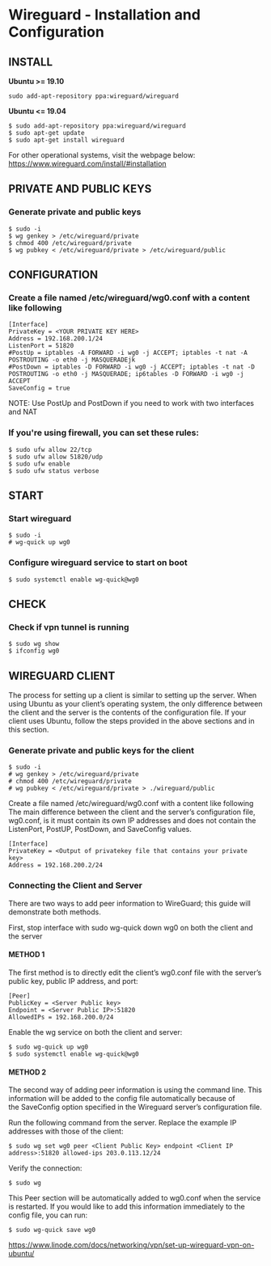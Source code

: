 # Wireguard - Installation and Configuration

## INSTALL

**Ubuntu >= 19.10**
```
sudo add-apt-repository ppa:wireguard/wireguard
```

**Ubuntu <= 19.04**
```
$ sudo add-apt-repository ppa:wireguard/wireguard
$ sudo apt-get update
$ sudo apt-get install wireguard
```

For other operational systems, visit the webpage below:
https://www.wireguard.com/install/#installation


## PRIVATE AND PUBLIC KEYS

### Generate private and public keys
```
$ sudo -i
$ wg genkey > /etc/wireguard/private
$ chmod 400 /etc/wireguard/private
$ wg pubkey < /etc/wireguard/private > /etc/wireguard/public
```


## CONFIGURATION

### Create a file named /etc/wireguard/wg0.conf with a content like following
```
[Interface]
PrivateKey = <YOUR PRIVATE KEY HERE>
Address = 192.168.200.1/24
ListenPort = 51820
#PostUp = iptables -A FORWARD -i wg0 -j ACCEPT; iptables -t nat -A POSTROUTING -o eth0 -j MASQUERADEjk
#PostDown = iptables -D FORWARD -i wg0 -j ACCEPT; iptables -t nat -D POSTROUTING -o eth0 -j MASQUERADE; ip6tables -D FORWARD -i wg0 -j ACCEPT
SaveConfig = true
```

NOTE: Use PostUp and PostDown if you need to work with two interfaces and NAT

### If you're using firewall, you can set these rules:
```
$ sudo ufw allow 22/tcp
$ sudo ufw allow 51820/udp
$ sudo ufw enable
$ sudo ufw status verbose
```


## START

### Start wireguard
```
$ sudo -i
# wg-quick up wg0
```

### Configure wireguard service to start on boot
```
$ sudo systemctl enable wg-quick@wg0
```


## CHECK

### Check if vpn tunnel is running
```
$ sudo wg show
$ ifconfig wg0
```


## WIREGUARD CLIENT

The process for setting up a client is similar to setting up the server. When using Ubuntu as your client’s operating system, the only difference between the client and the server is the contents of the configuration file. If your client uses Ubuntu, follow the steps provided in the above sections and in this section.

### Generate private and public keys for the client
```
$ sudo -i
# wg genkey > /etc/wireguard/private
# chmod 400 /etc/wireguard/private
# wg pubkey < /etc/wireguard/private > ./wireguard/public
```

Create a file named /etc/wireguard/wg0.conf with a content like following
The main difference between the client and the server’s configuration file, wg0.conf, is it must contain its own IP addresses and does not contain the ListenPort, PostUP, PostDown, and SaveConfig values.
```
[Interface]
PrivateKey = <Output of privatekey file that contains your private key>
Address = 192.168.200.2/24
```

### Connecting the Client and Server
There are two ways to add peer information to WireGuard; this guide will demonstrate both methods.

First, stop interface with sudo wg-quick down wg0 on both the client and the server

#### METHOD 1

The first method is to directly edit the client’s wg0.conf file with the server’s public key, public IP address, and port:
```
[Peer]
PublicKey = <Server Public key>
Endpoint = <Server Public IP>:51820
AllowedIPs = 192.168.200.0/24
```

Enable the wg service on both the client and server:
```
$ sudo wg-quick up wg0
$ sudo systemctl enable wg-quick@wg0
```

#### METHOD 2

The second way of adding peer information is using the command line. This information will be added to the config file automatically because of the SaveConfig option specified in the Wireguard server’s configuration file.

Run the following command from the server. Replace the example IP addresses with those of the client:
```
$ sudo wg set wg0 peer <Client Public Key> endpoint <Client IP address>:51820 allowed-ips 203.0.113.12/24
```

Verify the connection:
```
$ sudo wg
```

This Peer section will be automatically added to wg0.conf when the service is restarted. If you would like to add this information immediately to the config file, you can run:
```
$ sudo wg-quick save wg0
```

https://www.linode.com/docs/networking/vpn/set-up-wireguard-vpn-on-ubuntu/